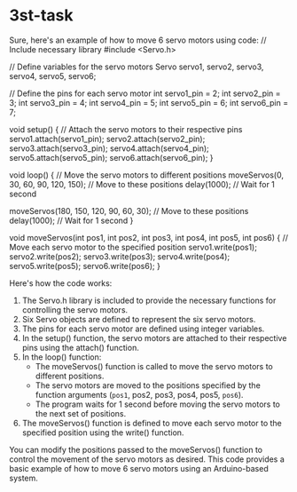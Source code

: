 # 3st-task
Sure, here's an example of how to move 6 servo motors using code:
// Include necessary library
#include <Servo.h>

// Define variables for the servo motors
Servo servo1, servo2, servo3, servo4, servo5, servo6;

// Define the pins for each servo motor
int servo1_pin = 2;
int servo2_pin = 3;
int servo3_pin = 4;
int servo4_pin = 5;
int servo5_pin = 6;
int servo6_pin = 7;

void setup() {
  // Attach the servo motors to their respective pins
  servo1.attach(servo1_pin);
  servo2.attach(servo2_pin);
  servo3.attach(servo3_pin);
  servo4.attach(servo4_pin);
  servo5.attach(servo5_pin);
  servo6.attach(servo6_pin);
}

void loop() {
  // Move the servo motors to different positions
  moveServos(0, 30, 60, 90, 120, 150); // Move to these positions
  delay(1000); // Wait for 1 second

  moveServos(180, 150, 120, 90, 60, 30); // Move to these positions
  delay(1000); // Wait for 1 second
}

void moveServos(int pos1, int pos2, int pos3, int pos4, int pos5, int pos6) {
  // Move each servo motor to the specified position
  servo1.write(pos1);
  servo2.write(pos2);
  servo3.write(pos3);
  servo4.write(pos4);
  servo5.write(pos5);
  servo6.write(pos6);
}

Here's how the code works:

1. The Servo.h library is included to provide the necessary functions for controlling the servo motors.
2. Six Servo objects are defined to represent the six servo motors.
3. The pins for each servo motor are defined using integer variables.
4. In the setup() function, the servo motors are attached to their respective pins using the attach() function.
5. In the loop() function:
   - The moveServos() function is called to move the servo motors to different positions.
   - The servo motors are moved to the positions specified by the function arguments (`pos1`, pos2, pos3, pos4, pos5, `pos6`).
   - The program waits for 1 second before moving the servo motors to the next set of positions.
6. The moveServos() function is defined to move each servo motor to the specified position using the write() function.

You can modify the positions passed to the moveServos() function to control the movement of the servo motors as desired. This code provides a basic example of how to move 6 servo motors using an Arduino-based system.
